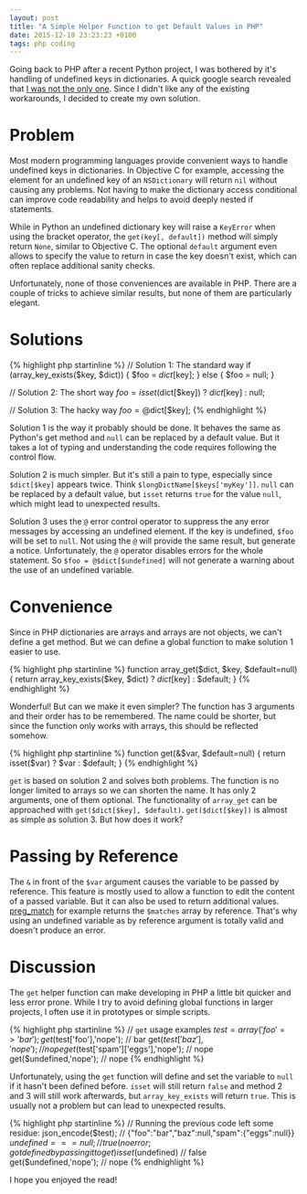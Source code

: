```yaml
---
layout: post
title: "A Simple Helper Function to get Default Values in PHP"
date: 2015-12-19 23:23:23 +0100
tags: php coding
---
```


Going back to PHP after a recent Python project, I was bothered by it's handling of undefined keys in dictionaries. A quick google search revealed that [I was not the only one](http://stackoverflow.com/questions/6696425/is-there-a-better-php-way-for-getting-default-value-by-key-from-array-dictionar/). Since I didn't like any of the existing workarounds, I decided to create my own solution. 

# Problem

Most modern programming languages provide convenient ways to handle undefined keys in dictionaries. In Objective C for example, accessing the element for an undefined key of an `NSDictionary` will return `nil` without causing any problems. Not having to make the dictionary access conditional can improve code readability and helps to avoid deeply nested if statements. 

While in Python an undefined dictionary key will raise a `KeyError` when using the bracket operator, the `get(key[, default])` method will simply return `None`, similar to Objective C. The optional `default` argument even allows to specify the value to return in case the key doesn't exist, which can often replace additional sanity checks. 

Unfortunately, none of those conveniences are available in PHP. There are a couple of tricks to achieve similar results, but none of them are particularly elegant.

# Solutions

{% highlight php startinline %}
// Solution 1: The standard way
if (array_key_exists($key, $dict)) {
  $foo = $dict[$key];
} else {
  $foo = null;
}

// Solution 2: The short way
$foo = isset($dict[$key]) ? $dict[$key] : null;

// Solution 3: The hacky way
$foo = @$dict[$key];
{% endhighlight %}

Solution 1 is the way it probably should be done. It behaves the same as Python's get method and `null` can be replaced by a default value. But it takes a lot of typing and understanding the code requires following the control flow. 

Solution 2 is much simpler. But it's still a pain to type, especially since `$dict[$key]` appears twice. Think `$longDictName[$keys['myKey']]`. `null` can be replaced by a default value, but `isset` returns `true` for the value `null`, which might lead to unexpected results. 

Solution 3 uses the `@` error control operator to suppress the any error messages by accessing an undefined element. If the key is undefined, `$foo` will be set to `null`. Not using the `@` will provide the same result, but generate a notice. Unfortunately, the `@` operator disables errors for the whole statement. So `$foo = @$dict[$undefined]` will not generate a warning about the use of an undefined variable. 

# Convenience

Since in PHP dictionaries are arrays and arrays are not objects, we can't define a get method. But we can define a global function to make solution 1 easier to use.

{% highlight php startinline %}
function array_get($dict, $key, $default=null) {
	return array_key_exists($key, $dict) ? $dict[$key] : $default;
}
{% endhighlight %}

Wonderful! But can we make it even simpler? The function has 3 arguments and their order has to be remembered. The name could be shorter, but since the function only works with arrays, this should be reflected somehow. 

{% highlight php startinline %}
function get(&$var, $default=null) {
    return isset($var) ? $var : $default;
}
{% endhighlight %}

`get` is based on solution 2 and solves both problems. The function is no longer limited to arrays so we can shorten the name. It has only 2 arguments, one of them optional. The functionality of `array_get` can be approached with `get($dict[$key], $default)`. `get($dict[$key])` is almost as simple as solution 3. But how does it work?

# Passing by Reference

The `&` in front of the `$var` argument causes the variable to be passed by reference. This feature is mostly used to allow a function to edit the content of a passed variable. But it can also be used to return additional values. [preg_match](http://php.net/manual/en/function.preg-match.php) for example returns the `$matches` array by reference. That's why using an undefined variable as by reference argument is totally valid and doesn't produce an error. 

# Discussion

The `get` helper function can make developing in PHP a little bit quicker and less error prone. While I try to avoid defining global functions in larger projects, I often use it in prototypes or simple scripts. 

{% highlight php startinline %}
// `get` usage examples
$test = array('foo'=>'bar');
get($test['foo'],'nope'); // bar
get($test['baz'],'nope'); // nope
get($test['spam']['eggs'],'nope'); // nope
get($undefined,'nope'); // nope
{% endhighlight %}

Unfortunately, using the `get` function will define and set the variable to `null` if it hasn't been defined before. `isset` will still return `false` and method 2 and 3 will still work afterwards, but `array_key_exists` will return `true`. This is usually not a problem but can lead to unexpected results.  

{% highlight php startinline %}
// Running the previous code left some residue:
json_encode($test); // {"foo":"bar","baz":null,"spam":{"eggs":null}}
$undefined===null; // true (no error; got defined by passing it to get)
isset($undefined) // false
get($undefined,'nope'); // nope
{% endhighlight %}

I hope you enjoyed the read! 
